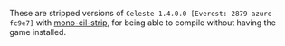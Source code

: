 These are stripped versions of `Celeste 1.4.0.0 [Everest: 2879-azure-fc9e7]` with [mono-cil-strip](https://github.com/mono/mono/tree/master/mcs/tools/cil-strip), for being able to compile without having the game installed.
